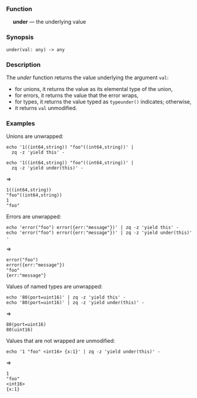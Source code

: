 ### Function

&emsp; **under** &mdash; the underlying value

### Synopsis

```
under(val: any) -> any
```

### Description

The _under_ function returns the value underlying the argument `val`:
* for unions, it returns the value as its elemental type of the union,
* for errors, it returns the value that the error wraps,
* for types, it returns the value typed as `typeunder()` indicates; otherwise,
* it returns `val` unmodified.

### Examples

Unions are unwrapped:
```mdtest-command
echo '1((int64,string)) "foo"((int64,string))' |
  zq -z 'yield this' -

echo '1((int64,string)) "foo"((int64,string))' |
  zq -z 'yield under(this)' -
```
=>
```mdtest-output
1((int64,string))
"foo"((int64,string))
1
"foo"
```

Errors are unwrapped:
```mdtest-command
echo 'error("foo") error({err:"message"})' | zq -z 'yield this' -
echo 'error("foo") error({err:"message"})' | zq -z 'yield under(this)' -
```
=>
```mdtest-output
error("foo")
error({err:"message"})
"foo"
{err:"message"}
```

Values of named types are unwrapped:
```mdtest-command
echo '80(port=uint16)' | zq -z 'yield this' -
echo '80(port=uint16)' | zq -z 'yield under(this)' -
```
=>
```mdtest-output
80(port=uint16)
80(uint16)
```
Values that are not wrapped are unmodified:
```mdtest-command
echo '1 "foo" <int16> {x:1}' | zq -z 'yield under(this)' -
```
=>
```mdtest-output
1
"foo"
<int16>
{x:1}
```
